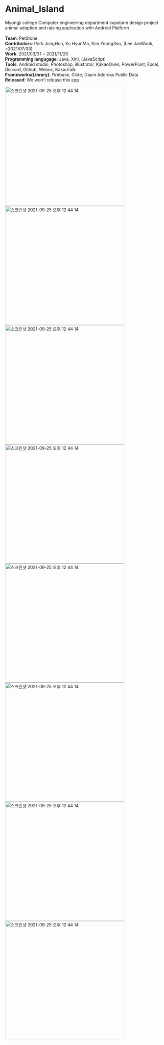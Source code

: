 # Animal_Island

Myongji college Computer engineering department capstone design project
<br>
animal adoption and raising application with Android Platform
<br><br>
<b>Team</b>: PetStone
<br>
<b>Contributors</b>: Park JongHun, Ku HyunMo, Kim YeongSeo, (Lee JaeWook, ~2021/07/03)
<br>
<b>Work</b>: 2021/03/31 ~ 2021/11/26
<br>
<b>Programming langugage</b>: Java, Xml, (JavaScript)
<br>
<b>Tools</b>: Android studio, Photoshop, illustrator, KakaoOven, PowerPoint, Excel, Discord, Github, Webex, KakaoTalk
<br>
<b>Frameworks(Library)</b>: Firebase, Glide, Daum Address Public Data
<br>
<b>Released</b>: We won't release this app
<div>
<img width="389" alt="스크린샷 2021-09-25 오후 12 44 14" src="https://user-images.githubusercontent.com/81838716/142714774-63651a78-0139-41b3-8ad2-8e22247a7bbf.png">
<img width="389" alt="스크린샷 2021-09-25 오후 12 44 14" src="https://user-images.githubusercontent.com/81838716/143158317-1d0fc9e2-9b33-4e75-95cb-0d6edfae8a7c.png">
</div>
<div>
<img width="389" alt="스크린샷 2021-09-25 오후 12 44 14" src="https://user-images.githubusercontent.com/81838716/143158273-a78cd1b4-6f4d-4eb1-bf5f-6e94f3cbb6e1.png">
<img width="389" alt="스크린샷 2021-09-25 오후 12 44 14" src="https://user-images.githubusercontent.com/81838716/143158286-9832dd76-d1c7-4449-818b-9a895c5eebd5.png">
</div>
<div>
<img width="389" alt="스크린샷 2021-09-25 오후 12 44 14" src="https://user-images.githubusercontent.com/81838716/143158293-12d3c398-d260-40f1-af08-99079704b418.png">
<img width="389" alt="스크린샷 2021-09-25 오후 12 44 14" src="https://user-images.githubusercontent.com/81838716/143158301-6ea0a847-f884-4596-8dc3-fbd2c4f2a97f.png">
</div>
<div>
<img width="389" alt="스크린샷 2021-09-25 오후 12 44 14" src="https://user-images.githubusercontent.com/81838716/143158306-428e580d-dddf-451c-8d5a-301f2283f290.png">
<img width="389" alt="스크린샷 2021-09-25 오후 12 44 14" src="https://user-images.githubusercontent.com/81838716/143158313-a8d5830b-4655-4ef5-8865-7aa544dbc8bf.png">
</div>
